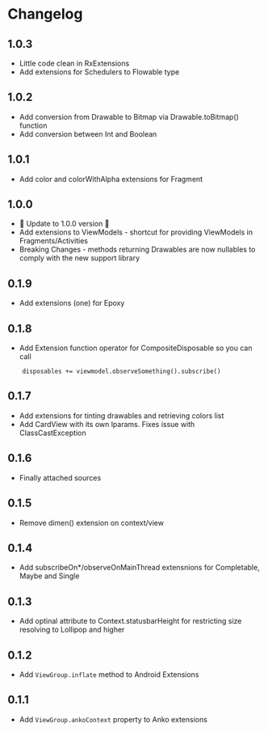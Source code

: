 # Changelog

## 1.0.3
- Little code clean in RxExtensions
- Add extensions for Schedulers to Flowable type

## 1.0.2
- Add conversion from Drawable to Bitmap via Drawable.toBitmap() function
- Add conversion between Int and Boolean

## 1.0.1
- Add color and colorWithAlpha extensions for Fragment

## 1.0.0
- 🎉 Update to 1.0.0 version 💪
- Add extensions to ViewModels - shortcut for providing ViewModels in Fragments/Activities
- Breaking Changes - methods returning Drawables are now nullables to comply with the new support library

## 0.1.9
- Add extensions (one) for Epoxy

## 0.1.8
- Add Extension function operator for CompositeDisposable so you can call
```
    disposables += viewmodel.observeSomething().subscribe()
```

## 0.1.7
- Add extensions for tinting drawables and retrieving colors list
- Add CardView with its own lparams. Fixes issue with ClassCastException

## 0.1.6
- Finally attached sources

## 0.1.5
- Remove dimen() extension on context/view

## 0.1.4
- Add subscribeOn*/observeOnMainThread extensnions for Completable, Maybe and Single

## 0.1.3
- Add optinal attribute to Context.statusbarHeight for restricting size resolving to Lollipop and higher

## 0.1.2
- Add `ViewGroup.inflate` method to Android Extensions

## 0.1.1
- Add `ViewGroup.ankoContext` property to Anko extensions